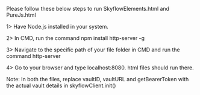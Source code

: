 Please follow these below steps to run SkyflowElements.html and PureJs.html

1> Have Node.js installed in your system.

2> In CMD, run the command npm install http-server -g

3> Navigate to the specific path of your file folder in CMD and run the command http-server

4> Go to your browser and type localhost:8080. html files should run there.

Note:
In both the files, replace vaultID, vaultURL and getBearerToken with the actual vault details in skyflowClient.init()

